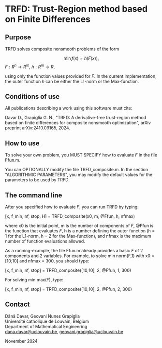 # TRFD: Trust-Region method based on Finite Differences
## Purpose

TRFD solves composite nonsmooth problems of the form

$$\min f(x)=h(F(x)),$$ $F:R^n \to R^m$, $h:R^m \to R,$

using only the function values provided for $F$. In the current implementation, the outer function $h$ can be either the L1-norm or the Max-function.

## Conditions of use

All publications describing a work using this software must cite:

Davar D., Grapiglia G. N., "TRFD: A derivative-free trust-region method based on finite differences for composite nonsmooth optimization", arXiv preprint arXiv:2410.09165, 2024.

## How to use

To solve your own problem, you MUST SPECIFY how to evaluate $F$ in the file Ffun.m.

You can OPTIONALLY modify the file TRFD_composite.m. In the section "ALGORITHMIC PARAMETERS", you may modify the default values for the parameters to be used by TRFD.

## The command line 
 
After you specified how to evaluate $F$, you can run TRFD by typing:

[x, f_min, nf, stop, H] = TRFD_composite(x0, m, @Ffun, h, nfmax)

where x0 is the initial point, m is the number of components of $F$, @Ffun is the function that evaluates $F$, h is a number defining the outer function (h = 1 for the L1-norm, h = 2 for the Max-function), and nfmax is the maximum number of function evaluations allowed.

As a running-example, the file Ffun.m already provides a basic $F$ of 2 components and 2 variables. For example, to solve min norm(F,1) with x0 = [10;10] and nfmax = 300, you should type:

[x, f_min, nf, stop] = TRFD_composite([10;10], 2, @Ffun, 1, 300)

For solving min max(F), type:

[x, f_min, nf, stop] = TRFD_composite([10;10], 2, @Ffun, 2, 300)

## Contact

Dânâ Davar,  Geovani Nunes Grapiglia <br>
Université catholique de Louvain, Belgium <br>
Department of Mathematical Engineering <br>
dana.davar@uclouvain.be, geovani.grapiglia@uclouvain.be <br>

November 2024
